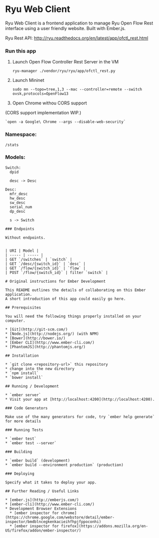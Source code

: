 # Ryu Web Client

Ryu Web Client is a frontend application to manage Ryu Open Flow Rest interface using a user friendly website. Built with Ember.js.

Ryu Rest API: http://ryu.readthedocs.org/en/latest/app/ofctl_rest.html

### Run this app

1. Launch Open Flow Controller Rest Server in the VM

    `ryu-manager ./vendor/ryu/ryu/app/ofctl_rest.py`

2. Launch Mininet

    `sudo mn --topo=tree,1,3 --mac --controller=remote --switch ovsk,protocols=OpenFlow13`

3. Open Chrome withou CORS support

(CORS support implementation WIP.)

    `open -a Google\ Chrome --args --disable-web-security`


### Namespace:

`/stats`

### Models:

```
Switch:
  dpid
  
  desc -> Desc

Desc:
  mfr_desc
  hw_desc
  sw_desc
  serial_num
  dp_desc  
  
  s -> Switch

### Endpoints

Without endpoints.


| URI | Model |
| ----- | ----- |
| GET `/switches` | `switch` |
| GET `/desc/{switch_id}` | `desc` |
| GET `/flow/{switch_id}` | `flow` |
| POST `/flow/{switch_id}` | filter `switch` |

# Original instructions for Ember Development

This README outlines the details of collaborating on this Ember application.
A short introduction of this app could easily go here.

## Prerequisites

You will need the following things properly installed on your computer.

* [Git](http://git-scm.com/)
* [Node.js](http://nodejs.org/) (with NPM)
* [Bower](http://bower.io/)
* [Ember CLI](http://www.ember-cli.com/)
* [PhantomJS](http://phantomjs.org/)

## Installation

* `git clone <repository-url>` this repository
* change into the new directory
* `npm install`
* `bower install`

## Running / Development

* `ember server`
* Visit your app at [http://localhost:4200](http://localhost:4200).

### Code Generators

Make use of the many generators for code, try `ember help generate` for more details

### Running Tests

* `ember test`
* `ember test --server`

### Building

* `ember build` (development)
* `ember build --environment production` (production)

### Deploying

Specify what it takes to deploy your app.

## Further Reading / Useful Links

* [ember.js](http://emberjs.com/)
* [ember-cli](http://www.ember-cli.com/)
* Development Browser Extensions
  * [ember inspector for chrome](https://chrome.google.com/webstore/detail/ember-inspector/bmdblncegkenkacieihfhpjfppoconhi)
  * [ember inspector for firefox](https://addons.mozilla.org/en-US/firefox/addon/ember-inspector/)

